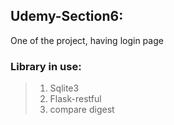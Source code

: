 ## Udemy-Section6:
One of the project, having login page 

### Library in use:
> 1. Sqlite3
> 2. Flask-restful 
> 3. compare digest
